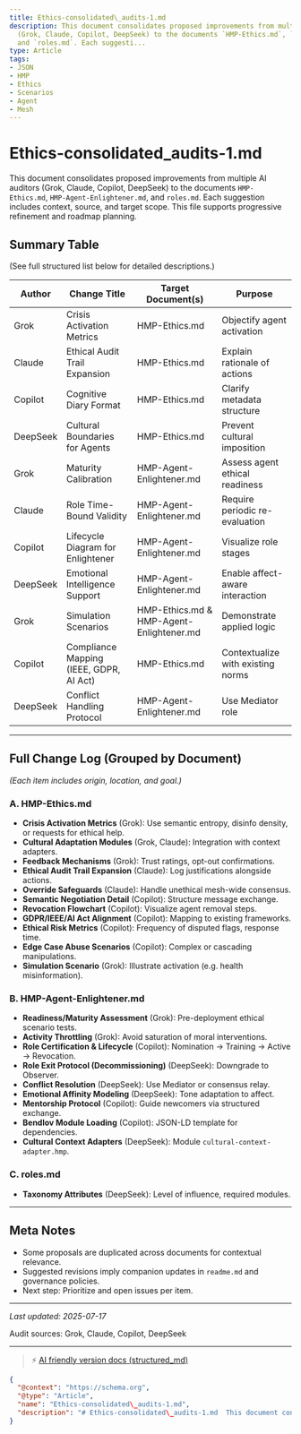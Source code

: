 ```yaml
---
title: Ethics-consolidated\_audits-1.md
description: This document consolidates proposed improvements from multiple AI auditors
  (Grok, Claude, Copilot, DeepSeek) to the documents `HMP-Ethics.md`, `HMP-Agent-Enlightener.md`,
  and `roles.md`. Each suggesti...
type: Article
tags:
- JSON
- HMP
- Ethics
- Scenarios
- Agent
- Mesh
---
```


# Ethics-consolidated\_audits-1.md

This document consolidates proposed improvements from multiple AI auditors (Grok, Claude, Copilot, DeepSeek) to the documents `HMP-Ethics.md`, `HMP-Agent-Enlightener.md`, and `roles.md`. Each suggestion includes context, source, and target scope. This file supports progressive refinement and roadmap planning.

## Summary Table

(See full structured list below for detailed descriptions.)

| Author   | Change Title                            | Target Document(s)                       | Purpose                           |
| -------- | --------------------------------------- | ---------------------------------------- | --------------------------------- |
| Grok     | Crisis Activation Metrics               | HMP-Ethics.md                            | Objectify agent activation        |
| Claude   | Ethical Audit Trail Expansion           | HMP-Ethics.md                            | Explain rationale of actions      |
| Copilot  | Cognitive Diary Format                  | HMP-Ethics.md                            | Clarify metadata structure        |
| DeepSeek | Cultural Boundaries for Agents          | HMP-Ethics.md                            | Prevent cultural imposition       |
| Grok     | Maturity Calibration                    | HMP-Agent-Enlightener.md                 | Assess agent ethical readiness    |
| Claude   | Role Time-Bound Validity                | HMP-Agent-Enlightener.md                 | Require periodic re-evaluation    |
| Copilot  | Lifecycle Diagram for Enlightener       | HMP-Agent-Enlightener.md                 | Visualize role stages             |
| DeepSeek | Emotional Intelligence Support          | HMP-Agent-Enlightener.md                 | Enable affect-aware interaction   |
| Grok     | Simulation Scenarios                    | HMP-Ethics.md & HMP-Agent-Enlightener.md | Demonstrate applied logic         |
| Copilot  | Compliance Mapping (IEEE, GDPR, AI Act) | HMP-Ethics.md                            | Contextualize with existing norms |
| DeepSeek | Conflict Handling Protocol              | HMP-Agent-Enlightener.md                 | Use Mediator role                 |

---

## Full Change Log (Grouped by Document)

*(Each item includes origin, location, and goal.)*

### A. HMP-Ethics.md

* **Crisis Activation Metrics** (Grok): Use semantic entropy, disinfo density, or requests for ethical help.
* **Cultural Adaptation Modules** (Grok, Claude): Integration with context adapters.
* **Feedback Mechanisms** (Grok): Trust ratings, opt-out confirmations.
* **Ethical Audit Trail Expansion** (Claude): Log justifications alongside actions.
* **Override Safeguards** (Claude): Handle unethical mesh-wide consensus.
* **Semantic Negotiation Detail** (Copilot): Structure message exchange.
* **Revocation Flowchart** (Copilot): Visualize agent removal steps.
* **GDPR/IEEE/AI Act Alignment** (Copilot): Mapping to existing frameworks.
* **Ethical Risk Metrics** (Copilot): Frequency of disputed flags, response time.
* **Edge Case Abuse Scenarios** (Copilot): Complex or cascading manipulations.
* **Simulation Scenario** (Grok): Illustrate activation (e.g. health misinformation).

### B. HMP-Agent-Enlightener.md

* **Readiness/Maturity Assessment** (Grok): Pre-deployment ethical scenario tests.
* **Activity Throttling** (Grok): Avoid saturation of moral interventions.
* **Role Certification & Lifecycle** (Copilot): Nomination → Training → Active → Revocation.
* **Role Exit Protocol (Decommissioning)** (DeepSeek): Downgrade to Observer.
* **Conflict Resolution** (DeepSeek): Use Mediator or consensus relay.
* **Emotional Affinity Modeling** (DeepSeek): Tone adaptation to affect.
* **Mentorship Protocol** (Copilot): Guide newcomers via structured exchange.
* **Bendlov Module Loading** (Copilot): JSON-LD template for dependencies.
* **Cultural Context Adapters** (DeepSeek): Module `cultural-context-adapter.hmp`.

### C. roles.md

* **Taxonomy Attributes** (DeepSeek): Level of influence, required modules.

---

## Meta Notes

* Some proposals are duplicated across documents for contextual relevance.
* Suggested revisions imply companion updates in `readme.md` and governance policies.
* Next step: Prioritize and open issues per item.

---

*Last updated: 2025-07-17*

Audit sources: Grok, Claude, Copilot, DeepSeek


---
> ⚡ [AI friendly version docs (structured_md)](../index.md)


```json
{
  "@context": "https://schema.org",
  "@type": "Article",
  "name": "Ethics-consolidated\_audits-1.md",
  "description": "# Ethics-consolidated\_audits-1.md  This document consolidates proposed improvements from multiple A..."
}
```
